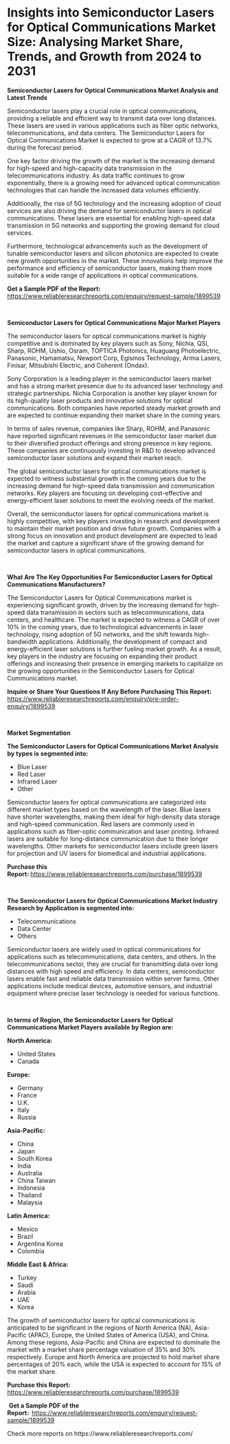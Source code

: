 <p><h1>Insights into Semiconductor Lasers for Optical Communications Market Size: Analysing Market Share, Trends, and Growth from 2024 to 2031</h1></p><p><strong>Semiconductor Lasers for Optical Communications Market Analysis and Latest Trends</strong></p>
<p><p>Semiconductor lasers play a crucial role in optical communications, providing a reliable and efficient way to transmit data over long distances. These lasers are used in various applications such as fiber optic networks, telecommunications, and data centers. The Semiconductor Lasers for Optical Communications Market is expected to grow at a CAGR of 13.7% during the forecast period.</p><p>One key factor driving the growth of the market is the increasing demand for high-speed and high-capacity data transmission in the telecommunications industry. As data traffic continues to grow exponentially, there is a growing need for advanced optical communication technologies that can handle the increased data volumes efficiently.</p><p>Additionally, the rise of 5G technology and the increasing adoption of cloud services are also driving the demand for semiconductor lasers in optical communications. These lasers are essential for enabling high-speed data transmission in 5G networks and supporting the growing demand for cloud services.</p><p>Furthermore, technological advancements such as the development of tunable semiconductor lasers and silicon photonics are expected to create new growth opportunities in the market. These innovations help improve the performance and efficiency of semiconductor lasers, making them more suitable for a wide range of applications in optical communications.</p></p>
<p><strong>Get a Sample PDF of the Report:&nbsp;</strong> <a href="https://www.reliableresearchreports.com/enquiry/request-sample/1899539">https://www.reliableresearchreports.com/enquiry/request-sample/1899539</a></p>
<p>&nbsp;</p>
<p><strong>Semiconductor Lasers for Optical Communications Major Market Players</strong></p>
<p><p>The semiconductor lasers for optical communications market is highly competitive and is dominated by key players such as Sony, Nichia, QSI, Sharp, ROHM, Ushio, Osram, TOPTICA Photonics, Huaguang Photoelectric, Panasonic, Hamamatsu, Newport Corp, Egismos Technology, Arima Lasers, Finisar, Mitsubishi Electric, and Coherent (Ondax).</p><p>Sony Corporation is a leading player in the semiconductor lasers market and has a strong market presence due to its advanced laser technology and strategic partnerships. Nichia Corporation is another key player known for its high-quality laser products and innovative solutions for optical communications. Both companies have reported steady market growth and are expected to continue expanding their market share in the coming years.</p><p>In terms of sales revenue, companies like Sharp, ROHM, and Panasonic have reported significant revenues in the semiconductor laser market due to their diversified product offerings and strong presence in key regions. These companies are continuously investing in R&D to develop advanced semiconductor laser solutions and expand their market reach.</p><p>The global semiconductor lasers for optical communications market is expected to witness substantial growth in the coming years due to the increasing demand for high-speed data transmission and communication networks. Key players are focusing on developing cost-effective and energy-efficient laser solutions to meet the evolving needs of the market.</p><p>Overall, the semiconductor lasers for optical communications market is highly competitive, with key players investing in research and development to maintain their market position and drive future growth. Companies with a strong focus on innovation and product development are expected to lead the market and capture a significant share of the growing demand for semiconductor lasers in optical communications.</p></p>
<p>&nbsp;</p>
<p><strong>What Are The Key Opportunities For Semiconductor Lasers for Optical Communications Manufacturers?</strong></p>
<p><p>The Semiconductor Lasers for Optical Communications market is experiencing significant growth, driven by the increasing demand for high-speed data transmission in sectors such as telecommunications, data centers, and healthcare. The market is expected to witness a CAGR of over 10% in the coming years, due to technological advancements in laser technology, rising adoption of 5G networks, and the shift towards high-bandwidth applications. Additionally, the development of compact and energy-efficient laser solutions is further fueling market growth. As a result, key players in the industry are focusing on expanding their product offerings and increasing their presence in emerging markets to capitalize on the growing opportunities in the Semiconductor Lasers for Optical Communications market.</p></p>
<p><strong>Inquire or Share Your Questions If Any Before Purchasing This Report:</strong> <a href="https://www.reliableresearchreports.com/enquiry/pre-order-enquiry/1899539">https://www.reliableresearchreports.com/enquiry/pre-order-enquiry/1899539</a></p>
<p>&nbsp;</p>
<p><strong>Market Segmentation</strong></p>
<p><strong>The Semiconductor Lasers for Optical Communications Market Analysis by types is segmented into:</strong></p>
<p><ul><li>Blue Laser</li><li>Red Laser</li><li>Infrared Laser</li><li>Other</li></ul></p>
<p><p>Semiconductor lasers for optical communications are categorized into different market types based on the wavelength of the laser. Blue lasers have shorter wavelengths, making them ideal for high-density data storage and high-speed communication. Red lasers are commonly used in applications such as fiber-optic communication and laser printing. Infrared lasers are suitable for long-distance communication due to their longer wavelengths. Other markets for semiconductor lasers include green lasers for projection and UV lasers for biomedical and industrial applications.</p></p>
<p><strong>Purchase this Report:&nbsp;</strong><a href="https://www.reliableresearchreports.com/purchase/1899539">https://www.reliableresearchreports.com/purchase/1899539</a></p>
<p>&nbsp;</p>
<p><strong>The Semiconductor Lasers for Optical Communications Market Industry Research by Application is segmented into:</strong></p>
<p><ul><li>Telecommunications</li><li>Data Center</li><li>Others</li></ul></p>
<p><p>Semiconductor lasers are widely used in optical communications for applications such as telecommunications, data centers, and others. In the telecommunications sector, they are crucial for transmitting data over long distances with high speed and efficiency. In data centers, semiconductor lasers enable fast and reliable data transmission within server farms. Other applications include medical devices, automotive sensors, and industrial equipment where precise laser technology is needed for various functions.</p></p>
<p>&nbsp;</p>
<p><strong>In terms of Region, the Semiconductor Lasers for Optical Communications Market Players available by Region are:</strong></p>
<p>
    <p> <strong> North America: </strong>
        <ul>
            <li>United States</li>
            <li>Canada</li>
        </ul>
        </p> 
    <p> <strong> Europe: </strong>
        <ul>
            <li>Germany</li>
            <li>France</li>
            <li>U.K.</li>
            <li>Italy</li>
            <li>Russia</li>
        </ul>
        </p> 
    <p> <strong> Asia-Pacific: </strong>
        <ul>
            <li>China</li>
            <li>Japan</li>
            <li>South Korea</li>
            <li>India</li>
            <li>Australia</li>
            <li>China Taiwan</li>
            <li>Indonesia</li>
            <li>Thailand</li>
            <li>Malaysia</li>
        </ul>
        </p> 
    <p> <strong> Latin America: </strong>
        <ul>
            <li>Mexico</li>
            <li>Brazil</li>
            <li>Argentina Korea</li>
            <li>Colombia</li>
        </ul>
        </p> 
    <p> <strong> Middle East & Africa: </strong>
        <ul>
            <li>Turkey</li>
            <li>Saudi</li>
            <li>Arabia</li>
            <li>UAE</li>
            <li>Korea</li>
        </ul>
    </p>
    </p>
<p><p>The growth of semiconductor lasers for optical communications is anticipated to be significant in the regions of North America (NA), Asia-Pacific (APAC), Europe, the United States of America (USA), and China. Among these regions, Asia-Pacific and China are expected to dominate the market with a market share percentage valuation of 35% and 30% respectively. Europe and North America are projected to hold market share percentages of 20% each, while the USA is expected to account for 15% of the market share.</p></p>
<p><strong>Purchase this Report: </strong><a href="https://www.reliableresearchreports.com/purchase/1899539">https://www.reliableresearchreports.com/purchase/1899539</a></p>
<p>&nbsp;<strong>Get a Sample PDF of the Report:&nbsp;&nbsp;</strong><a href="https://www.reliableresearchreports.com/enquiry/request-sample/1899539">https://www.reliableresearchreports.com/enquiry/request-sample/1899539</a></p>
<p><strong></strong></p>
<p>Check more reports on https://www.reliableresearchreports.com/</p>